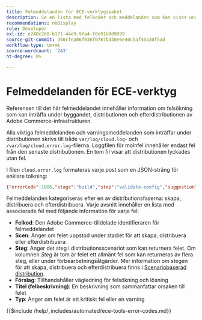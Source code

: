 ```yaml
---
title: Felmeddelanden för ECE-verktygspaket
description: Se en lista med felkoder och meddelanden som kan visas under Adobe Commerce när det gäller processer för att bygga, distribuera och efterdistribuera molninfrastrukturer.
recommendations: noDisplay
role: Developer
exl-id: e240c268-b171-44e9-9fa4-f0e91b0d9899
source-git-commit: 350cfea06f036f0787b330e6e40c5af46a30f5ad
workflow-type: tm+mt
source-wordcount: '243'
ht-degree: 0%

---
```


# Felmeddelanden för ECE-verktyg

Referensen till det här felmeddelandet innehåller information om felsökning som kan inträffa under byggandet, distributionen och efterdistributionen av Adobe Commerce-infrastrukturen.

Alla viktiga felmeddelanden och varningsmeddelanden som inträffar under distributionen skrivs till både `var/log/cloud.log`- och `/var/log/cloud.error.log`-filerna. Loggfilen för molnfel innehåller endast fel från den senaste distributionen. En tom fil visar att distributionen lyckades utan fel.

I filen `cloud.error.log` formateras varje post som en JSON-sträng för enklare tolkning:

```json
{"errorCode":1006,"stage":"build","step":"validate-config","suggestion":"No stores/website/locales found in config.php\n  To speed up the deploy process do the following:\n  1. Using SSH, log in to your Magento Cloud account\n  2. Run \"php ./vendor/bin/ece-tools config:dump\"\n  3. Using SCP, copy the app/etc/config.php file to your local repository\n  4. Add, commit, and push your changes to the app/etc/config.php file","title":"The configured state is not ideal","type":"warning"}
```

Felmeddelanden kategoriseras efter en av distributionsfaserna: skapa, distribuera och efterdistribuera. Varje avsnitt innehåller en lista med associerade fel med följande information för varje fel:

- **Felkod**: Den Adobe Commerce-tilldelade identifieraren för felmeddelandet
- **Scen**: Anger om felet uppstod under stadiet för att skapa, distribuera eller efterdistribuera
- **Steg**: Anger det steg i distributionsscenariot som kan returnera felet. Om kolumnen _Steg_ är tom är felet ett allmänt fel som kan returneras av flera steg, eller under förbearbetningsåtgärder. Mer information om stegen för att skapa, distribuera och efterdistribuera finns i [Scenariobaserad distribution](../deploy/scenario-based.md).
- **Förslag**: Tillhandahåller vägledning för felsökning och lösning
- **Titel (felbeskrivning)**: En beskrivning som sammanfattar orsaken till felet
- **Typ**: Anger om felet är ett kritiskt fel eller en varning

{{$include /help/_includes/automated/ece-tools-error-codes.md}}
